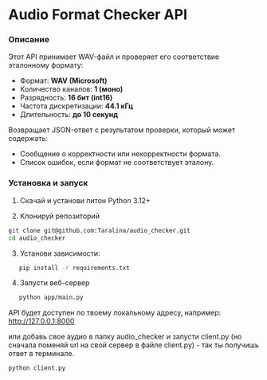 # Audio Format Checker API

###  Описание
Этот API принимает WAV-файл и проверяет его соответствие эталонному формату:
- Формат: **WAV (Microsoft)**
- Количество каналов: **1 (моно)**
- Разрядность: **16 бит (int16)**
- Частота дискретизации: **44.1 кГц**
- Длительность: **до 10 секунд**

Возвращает JSON-ответ с результатом проверки, который может содержать:
- Сообщение о корректности или некорректности формата.
- Список ошибок, если формат не соответствует эталону.


### Установка и запуск
1. Скачай и установи питон Python 3.12+

2. Клонируй репозиторий
```bash
git clone git@github.com:Taralina/audio_checker.git
cd audio_checker
```
3. Установи зависимости:  
```bash
   pip install -r requirements.txt
```
4. Запусти веб-сервер 
```bash
   python app/main.py
```

API будет доступен по твоему локальному адресу, например:
http://127.0.0.1:8000


или добавь свое аудио в папку audio_checker и запусти client.py (но сначала поменяй url на свой сервер в файле client.py) - так ты получишь ответ в терминале.
```bash
python client.py
```
